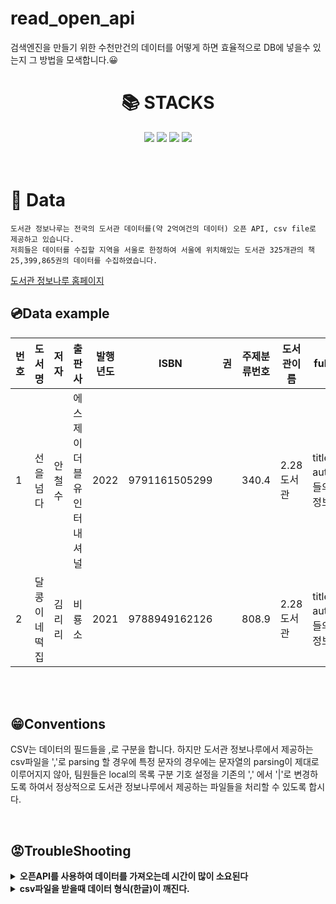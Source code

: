 # read_open_api
검색엔진을 만들기 위한 수천만건의 데이터를 어떻게 하면 효율적으로 DB에 넣을수 있는지 그 방법을 
모색합니다.😀
<div align=center><h1>📚 STACKS</h1></div>

<div align=center> 
 <img src="https://img.shields.io/badge/java-007396?style=for-the-badge&logo=java&logoColor=white">
 <img src="https://img.shields.io/badge/html5-E34F26?style=for-the-badge&logo=html5&logoColor=white">
 <img src="https://img.shields.io/badge/mysql-4479A1?style=for-the-badge&logo=mysql&logoColor=white">
 <img src="https://img.shields.io/badge/springboot-6DB33F?style=for-the-badge&logo=springboot&logoColor=white">
</div>
<br>
<br>

# 💾 Data
```
도서관 정보나루는 전국의 도서관 데이터를(약 2억여건의 데이터) 오픈 API, csv file로 제공하고 있습니다.
저희들은 데이터를 수집할 지역을 서울로 한정하여 서울에 위치해있는 도서관 325개관의 책 25,399,865권의 데이터를 수집하였습니다.
```
[도서관 정보나루 홈페이지](https://www.data4library.kr/)
<br>

## 💿Data example
|번호|도서명|저자|출판사|발행년도|ISBN|권|주제분류번호|도서관이름|full-text|
|------|--------|-------|---------|-----|----|-----------|------|--------|------------------|
|1|선을 넘다|안철수|에스제이더블유인터내셔널|2022|9791161505299||340.4|2.28도서관|title, author(책들의 전체정보)|
|2|달콩이네 떡집|김리리|비룡소|2021|9788949162126||808.9|2.28도서관|title, author(책들의 전체정보)|


<br>
<br>


## 😁Conventions
CSV는 데이터의 필드들을 ,로 구분을 합니다. 하지만 도서관 정보나루에서 제공하는 csv파일을 ','로 parsing 할 경우에 특정 문자의 경우에는 문자열의
parsing이 제대로 이루어지지 않아, 팀원들은 local의 목록 구분 기호 설정을 기존의 ',' 에서 '|'로 변경하도록 하여서 정상적으로 도서관 정보나루에서 제공하는
파일들을 처리할 수 있도록 합시다.

<br>

## 😡TroubleShooting
<details>
    <summary>
        <b>오픈API를 사용하여 데이터를 가져오는데 시간이 많이 소요된다</b>
    </summary>
<br>
  &nbsp;&nbsp;&nbsp;&nbsp; <b>원인:</b> 오픈 API를 사용하여 데이터를 가져와 저장할려고 했지만 1000건의 데이터당 10초 60,000건의 데이터에는 1시간이 소유되었다. 
  <br>
  &nbsp;&nbsp;&nbsp;&nbsp; <b>해결방안:</b> 오픈 API 대신 도서관 325개관의 csv파일을 전부 다운받아 DB에 저장하였다.
</details>
<details>
    <summary>
        <b>csv파일을 받을때 데이터 형식(한글)이 깨진다.</b>
    </summary>
<br>
  &nbsp;&nbsp;&nbsp;&nbsp; <b>원인:</b> 엑셀에서 csv로 저장시에 기본 설정 인코딩이 유니코드로만 저장된다. 
  <br>
  &nbsp;&nbsp;&nbsp;&nbsp; <b>해결방안:</b> csv파일을 엑셀로 대신에 메모장으로 열어주고 다른 이름으로 저장을 이용하여 파일 인코딩 형식을 UTF-8로 변경하고 저장하였다
</details>
